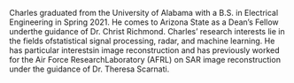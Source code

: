 Charles graduated from the University of Alabama with a B.S. in Electrical Engineering in Spring 2021. He comes to Arizona State as a Dean’s Fellow underthe guidance of Dr. Christ Richmond. Charles’ research interests lie in the fields ofstatistical signal processing, radar, and machine learning. He has particular interestsin image reconstruction and has previously worked for the Air Force ResearchLaboratory (AFRL) on SAR image reconstruction under the guidance of Dr. Theresa Scarnati.